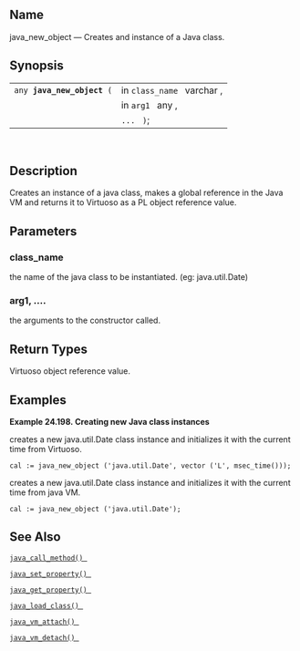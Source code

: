 <div>

<div>

</div>

<div>

## Name

java_new_object — Creates and instance of a Java class.

</div>

<div>

## Synopsis

<div>

|                                 |                            |
|---------------------------------|----------------------------|
| `any `**`java_new_object`**` (` | in `class_name ` varchar , |
|                                 | in `arg1 ` any ,           |
|                                 | `... ` `)`;                |

<div>

 

</div>

</div>

</div>

<div>

## Description

Creates an instance of a java class, makes a global reference in the
Java VM and returns it to Virtuoso as a PL object reference value.

</div>

<div>

## Parameters

<div>

### class_name

the name of the java class to be instantiated. (eg: java.util.Date)

</div>

<div>

### arg1, ....

the arguments to the constructor called.

</div>

</div>

<div>

## Return Types

Virtuoso object reference value.

</div>

<div>

## Examples

<div>

**Example 24.198. Creating new Java class instances**

<div>

creates a new java.util.Date class instance and initializes it with the
current time from Virtuoso.

``` programlisting
cal := java_new_object ('java.util.Date', vector ('L', msec_time()));
```

creates a new java.util.Date class instance and initializes it with the
current time from java VM.

``` programlisting
cal := java_new_object ('java.util.Date');
```

</div>

</div>

  

</div>

<div>

## See Also

<a href="fn_java_call_method.html" class="link"
title="java_call_method"><code
class="function">java_call_method() </code></a>

<a href="fn_java_set_property.html" class="link"
title="java_set_property"><code
class="function">java_set_property() </code></a>

<a href="fn_java_get_property.html" class="link"
title="java_get_property"><code
class="function">java_get_property() </code></a>

<a href="fn_java_load_class.html" class="link"
title="java_load_class"><code
class="function">java_load_class() </code></a>

<a href="fn_java_vm_attach.html" class="link"
title="java_vm_attach"><code
class="function">java_vm_attach() </code></a>

<a href="fn_java_vm_detach.html" class="link"
title="java_vm_detach"><code
class="function">java_vm_detach() </code></a>

</div>

</div>
